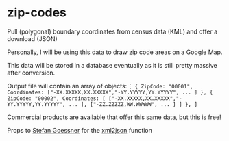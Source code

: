 # zip-codes
Pull (polygonal) boundary coordinates from census data (KML) and offer a download (JSON) 

Personally, I will be using this data to draw zip code areas on a Google Map.

This data will be stored in a database eventually as it is still pretty massive after conversion.

Output file will contain an array of objects:
`
[
  {
    ZipCode: "00001",
    Coordinates: ["-XX.XXXXX,XX.XXXXX","-YY.YYYYY,YY.YYYYY", ... ]
  },
  {
    ZipCode: "00002",
    Coordinates: [
      ["-XX.XXXXX,XX.XXXXX","-YY.YYYYY,YY.YYYYY", ... ],
      ["-ZZ.ZZZZZ,WW.WWWWW", ... ]
    ]
  },
]
`

Commercial products are available that offer this same data, but this is free!

Props to [Stefan Goessner](http://goessner.net/) for the [xml2json](https://goessner.net/download/prj/jsonxml/) function
